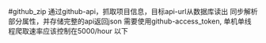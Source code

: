#github_zip
通过github-api，抓取项目信息，目标api-url从数据库读出
同步解析部分属性，并存储完整的api返回json
需要使用github-access_token,
单机单线程爬取速率应该控制在5000/hour 以下
